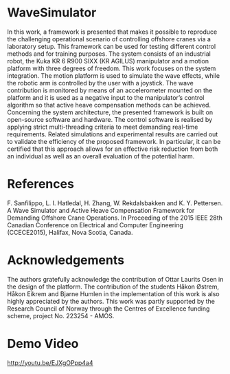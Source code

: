 WaveSimulator
================
In this work, a framework is presented that makes it possible to reproduce the challenging operational scenario of controlling offshore cranes via a laboratory setup. This framework can be used for testing different control methods and for training purposes. The system consists of an industrial robot, the Kuka KR 6 R900 SIXX (KR AGILUS) manipulator and a motion platform with three degrees of freedom. This work focuses on the system integration. The motion platform is used to simulate the wave effects, while the robotic arm is controlled by the user with a joystick. The wave contribution is monitored by means of an accelerometer mounted on the platform and it is used as a negative input to the manipulator’s control algorithm so that active heave compensation methods can be achieved. Concerning the system architecture, the presented framework is built on open-source software and hardware. The control software is realised by applying strict multi-threading criteria to meet demanding real-time requirements. Related simulations and experimental results are carried out to validate the efficiency of the proposed framework. In particular, it can be certified that this approach allows for an effective risk reduction from both an individual as well as an overall evaluation of the potential harm.

References
================
F. Sanfilippo, L. I. Hatledal, H. Zhang, W. Rekdalsbakken and K. Y. Pettersen. A Wave Simulator and Active Heave Compensation Framework for Demanding Offshore Crane Operations. In Proceeding of the 2015 IEEE 28th Canadian Conference on Electrical and Computer Engineering (CCECE2015), Halifax, Nova Scotia, Canada.

Acknowledgements
================
The authors gratefully acknowledge the contribution of Ottar Laurits Osen in the design of the platform. The contribution of the students Håkon Østrem, Håkon Eikrem and Bjarne Humlen in the implementation of this work is also highly appreciated by the authors. This work was partly supported by the Research Council of Norway through the Centres of Excellence funding scheme, project No. 223254 - AMOS.

Demo Video
================
http://youtu.be/EJXgOPpp4a4
